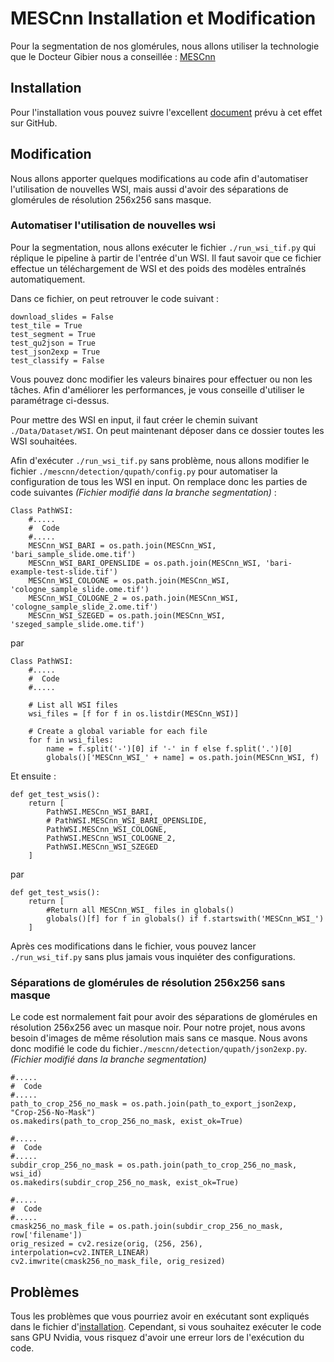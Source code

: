 # MESCnn Installation et Modification

Pour la segmentation de nos glomérules, nous allons utiliser la technologie que le Docteur Gibier nous a conseillée : [MESCnn](https://github.com/Nicolik/MESCnn)

## Installation 

Pour l'installation vous pouvez suivre l'excellent [document](https://github.com/Nicolik/MESCnn/blob/main/INSTALL.md) prévu à cet effet sur GitHub.

## Modification 

Nous allons apporter quelques modifications au code afin d'automatiser l'utilisation de nouvelles WSI, mais aussi d'avoir des séparations de glomérules de résolution 256x256 sans masque.

### Automatiser l'utilisation de nouvelles wsi

Pour la segmentation, nous allons exécuter le fichier `./run_wsi_tif.py` qui réplique le pipeline à partir de l'entrée d'un WSI.
Il faut savoir que ce fichier effectue un téléchargement de WSI et des poids des modèles entraînés automatiquement.

Dans ce fichier, on peut retrouver le code suivant :
```
download_slides = False
test_tile = True
test_segment = True
test_qu2json = True
test_json2exp = True
test_classify = False
```
Vous pouvez donc modifier les valeurs binaires pour effectuer ou non les tâches. Afin d'améliorer les performances, je vous conseille d'utiliser le paramétrage ci-dessus.

Pour mettre des WSI en input, il faut créer le chemin suivant `./Data/Dataset/WSI`. On peut maintenant déposer dans ce dossier toutes les WSI souhaitées.

Afin d'exécuter `./run_wsi_tif.py` sans problème, nous allons modifier le fichier `./mescnn/detection/qupath/config.py` pour automatiser la configuration de tous les WSI en input.
On remplace donc les parties de code suivantes *(Fichier modifié dans la branche segmentation)* :

``` 
Class PathWSI:
    #.....
    #  Code
    #.....
    MESCnn_WSI_BARI = os.path.join(MESCnn_WSI, 'bari_sample_slide.ome.tif')
    MESCnn_WSI_BARI_OPENSLIDE = os.path.join(MESCnn_WSI, 'bari-example-test-slide.tif')
    MESCnn_WSI_COLOGNE = os.path.join(MESCnn_WSI, 'cologne_sample_slide.ome.tif')
    MESCnn_WSI_COLOGNE_2 = os.path.join(MESCnn_WSI, 'cologne_sample_slide_2.ome.tif')
    MESCnn_WSI_SZEGED = os.path.join(MESCnn_WSI, 'szeged_sample_slide.ome.tif')
```
par 
```
Class PathWSI:
    #.....
    #  Code
    #.....

    # List all WSI files
    wsi_files = [f for f in os.listdir(MESCnn_WSI)]
    
    # Create a global variable for each file    
    for f in wsi_files:
        name = f.split('-')[0] if '-' in f else f.split('.')[0]
        globals()['MESCnn_WSI_' + name] = os.path.join(MESCnn_WSI, f)

```
Et ensuite :

```
def get_test_wsis():
    return [
        PathWSI.MESCnn_WSI_BARI,
        # PathWSI.MESCnn_WSI_BARI_OPENSLIDE,
        PathWSI.MESCnn_WSI_COLOGNE,
        PathWSI.MESCnn_WSI_COLOGNE_2,
        PathWSI.MESCnn_WSI_SZEGED
    ]
```
par 
```
def get_test_wsis():
    return [
        #Return all MESCnn_WSI_ files in globals()
        globals()[f] for f in globals() if f.startswith('MESCnn_WSI_')
    ]
```

Après ces modifications dans le fichier, vous pouvez lancer `./run_wsi_tif.py` sans plus jamais vous inquiéter des configurations.

### Séparations de glomérules de résolution 256x256 sans masque

Le code est normalement fait pour avoir des séparations de glomérules en résolution 256x256 avec un masque noir. Pour notre projet, nous avons besoin d'images de même résolution mais sans ce masque. Nous avons donc modifié le code du fichier`./mescnn/detection/qupath/json2exp.py`.
*(Fichier modifié dans la branche segmentation)*

```
#.....
#  Code
#.....
path_to_crop_256_no_mask = os.path.join(path_to_export_json2exp, "Crop-256-No-Mask")
os.makedirs(path_to_crop_256_no_mask, exist_ok=True)

#.....
#  Code
#.....
subdir_crop_256_no_mask = os.path.join(path_to_crop_256_no_mask, wsi_id)
os.makedirs(subdir_crop_256_no_mask, exist_ok=True)

#.....
#  Code
#.....
cmask256_no_mask_file = os.path.join(subdir_crop_256_no_mask, row['filename'])
orig_resized = cv2.resize(orig, (256, 256), interpolation=cv2.INTER_LINEAR)
cv2.imwrite(cmask256_no_mask_file, orig_resized)
```

## Problèmes

Tous les problèmes que vous pourriez avoir en exécutant sont expliqués dans le fichier d'[installation](https://github.com/Nicolik/MESCnn/blob/main/INSTALL.md). Cependant, si vous souhaitez exécuter le code sans GPU Nvidia, vous risquez d'avoir une erreur lors de l'exécution du code.
